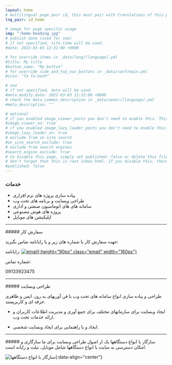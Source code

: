 ```yaml
---
layout: home
# multilingual page pair id, this must pair with translations of this page. (This name must be unique)
lng_pair: id_home

# image for page specific usage
img: ":home-heading.jpg"
# publish date (used for seo)
# if not specified, site.time will be used.
#date: 2022-03-03 12:32:00 +0000

# for override items in _data/lang/[language].yml
#title: My title
#button_name: "My button"
# for override side_and_top_nav_buttons in _data/conf/main.yml
#icon: "fa fa-bath"

# seo
# if not specified, date will be used.
#meta_modify_date: 2022-03-03 12:32:00 +0000
# check the meta_common_description in _data/owner/[language].yml
#meta_description: ""

# optional
# if you enabled image_viewer_posts you don't need to enable this. This is only if image_viewer_posts = false
#image_viewer_on: true
# if you enabled image_lazy_loader_posts you don't need to enable this. This is only if image_lazy_loader_posts = false
#image_lazy_loader_on: true
# exclude from on site search
#on_site_search_exclude: true
# exclude from search engines
#search_engine_exclude: true
# to disable this page, simply set published: false or delete this file
# don't forget that this is root index.html. If you disable this, there will be no index.html page to open
#published: false
---
```

### خدمات 

  - پیاده سازی پروژه های نرم افزاری
  - طراحی وبسایت و برنامه های تحت وب
  - سامانه های های اتوماسیون صنعتی و اداری
  - پروژه های هوش مصنوعی 
  - اپلیکیشن های موبایل


<hr />
##### سفارش کار

جهت سفارش کار با شماره های زیر و یا رایانامه تماس بگیرید:


رایانامه:
<a href="javascript:void(0);" 
onclick="copyToClipboard('pouramini' + '@' + this.dataset.domain + '.' + 'com', 'آدرس کپی شد'); window.location.href = 'mailto:' + this.dataset.name + '@' + this.dataset.domain + '.' + this.dataset.tld; return false;"
data-name="pouramini"
data-domain="gmail"
data-tld="com"
id="copytoclipboard" data-toggle="tooltip" data-domain="gmail" data-placement="top" 
title="" class="hover-effect-big" data-original-title="کپی کردن آدرس" dideo-checked="true">
![email](:email.png){:height="90px" class="email" width="160px"}
</a>

شماره تماس:

09133923475

<hr />
##### طراحی  وبسایت

طراحی و پیاده سازی انواع سامانه های تحت وب با فن آوریهای به روز، ایمن و ظاهری حرفه ای و کاربرپسند.

 - ایجاد وبسایت برای سازمانهای مختلف برای جمع آوری و مدیریت اطلاعات کاربران و ارائه خدمات تحت وب. 

 -  ایجاد و یا راهنمایی برای ایجاد وبسایت شخصی.
 
<hr />
##### سازگار با انواع دستگاهها
یک از اصول طراحی وبسایت برای ما سازگاری و امکان دسترسی به سایت با انواع دستگاهها شامل موبایل، تبلت و رایانه است. 


![سازگار با انواع دستگاهها](:responsive.jpg){:data-align="center"}






